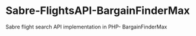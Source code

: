 # Sabre-FlightsAPI-BargainFinderMax
Sabre flight search API implementation in PHP- BargainFinderMax
